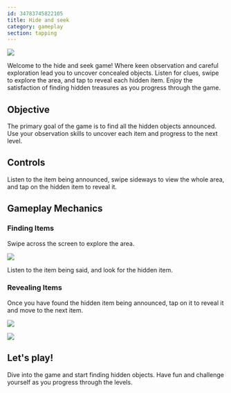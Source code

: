 ```yaml
---
id: 34783745822105
title: Hide and seek
category: gameplay
section: tapping
---
```

![](https://help.studycat.com/hc/article_attachments/34930712507545)

Welcome to the hide and seek game! Where keen observation and careful exploration lead you to uncover concealed objects. Listen for clues, swipe to explore the area, and tap to reveal each hidden item. Enjoy the satisfaction of finding hidden treasures as you progress through the game.

## Objective

The primary goal of the game is to find all the hidden objects announced. Use your observation skills to uncover each item and progress to the next level.

## Controls

Listen to the item being announced, swipe sideways to view the whole area, and tap on the hidden item to reveal it.

## Gameplay Mechanics

### Finding Items

Swipe across the screen to explore the area.

![](https://help.studycat.com/hc/article_attachments/34930712511513)

Listen to the item being said, and look for the hidden item.

### Revealing Items

Once you have found the hidden item being announced, tap on it to reveal it and move to the next item.

![](https://help.studycat.com/hc/article_attachments/34783745782809)

![](https://help.studycat.com/hc/article_attachments/34783721841177)

## Let's play!

Dive into the game and start finding hidden objects. Have fun and challenge yourself as you progress through the levels.